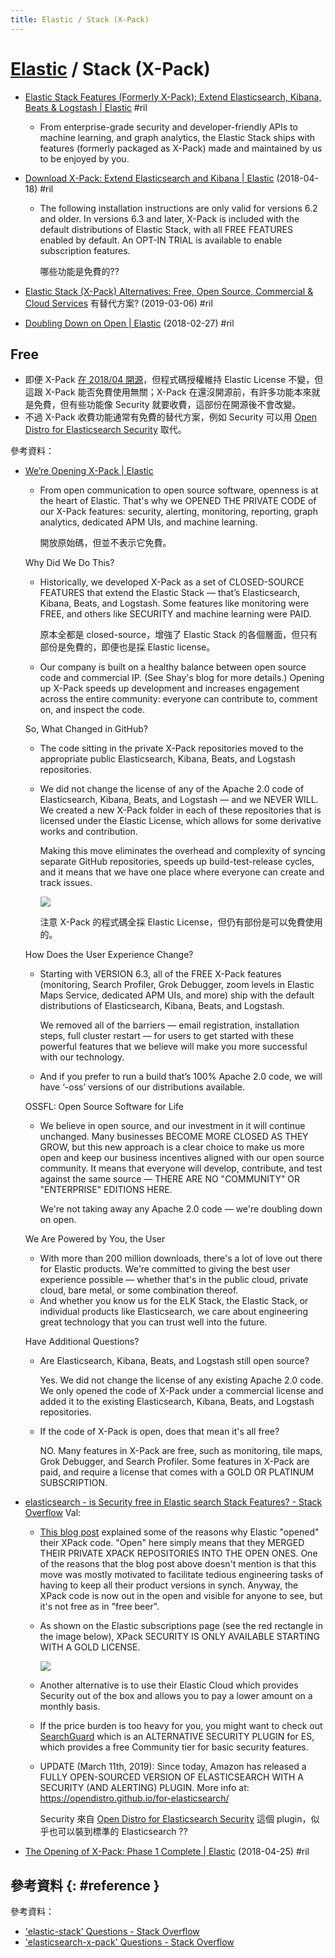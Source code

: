 ```yaml
---
title: Elastic / Stack (X-Pack)
---
```

# [Elastic](elastic.md) / Stack (X-Pack)

  - [Elastic Stack Features \(Formerly X\-Pack\): Extend Elasticsearch, Kibana, Beats & Logstash \| Elastic](https://www.elastic.co/products/stack) #ril

      - From enterprise-grade security and developer-friendly APIs to machine learning, and graph analytics, the Elastic Stack ships with features (formerly packaged as X-Pack) made and maintained by us to be enjoyed by you.

  - [Download X\-Pack: Extend Elasticsearch and Kibana \| Elastic](https://www.elastic.co/downloads/x-pack) (2018-04-18) #ril

      - The following installation instructions are only valid for versions 6.2 and older. In versions 6.3 and later, X-Pack is included with the default distributions of Elastic Stack, with all FREE FEATURES enabled by default. An OPT-IN TRIAL is available to enable subscription features.

        哪些功能是免費的??

  - [Elastic Stack \(X\-Pack\) Alternatives: Free, Open Source, Commercial & Cloud Services](https://sematext.com/blog/x-pack-alternatives/) 有替代方案? (2019-03-06) #ril

  - [Doubling Down on Open \| Elastic](https://www.elastic.co/blog/doubling-down-on-open) (2018-02-27) #ril

## Free

  - 即便 X-Pack [在 2018/04 開源](https://www.elastic.co/blog/opening-x-pack-phase-1-complete)，但程式碼授權維持 Elastic License 不變，但這跟 X-Pack 能否免費使用無關；X-Pack 在還沒開源前，有許多功能本來就是免費，但有些功能像 Security 就要收費，這部份在開源後不會改變。
  - 不過 X-Pack 收費功能通常有免費的替代方案，例如 Security 可以用 [Open Distro for Elasticsearch Security](https://github.com/opendistro-for-elasticsearch/security) 取代。

參考資料：

  - [We’re Opening X\-Pack \| Elastic](https://www.elastic.co/products/x-pack/open)

      - From open communication to open source software, openness is at the heart of Elastic. That's why we OPENED THE PRIVATE CODE of our X-Pack features: security, alerting, monitoring, reporting, graph analytics, dedicated APM UIs, and machine learning.

        開放原始碼，但並不表示它免費。

    Why Did We Do This?

      - Historically, we developed X-Pack as a set of CLOSED-SOURCE FEATURES that extend the Elastic Stack — that’s Elasticsearch, Kibana, Beats, and Logstash. Some features like monitoring were FREE, and others like SECURITY and machine learning were PAID.

        原本全都是 closed-source，增強了 Elastic Stack 的各個層面，但只有部份是免費的，即便也是採 Elastic license。

      - Our company is built on a healthy balance between open source code and commercial IP. (See Shay's blog for more details.) Opening up X-Pack speeds up development and increases engagement across the entire community: everyone can contribute to, comment on, and inspect the code.

    So, What Changed in GitHub?

      - The code sitting in the private X-Pack repositories moved to the appropriate public Elasticsearch, Kibana, Beats, and Logstash repositories.

      - We did not change the license of any of the Apache 2.0 code of Elasticsearch, Kibana, Beats, and Logstash — and we NEVER WILL. We created a new X-Pack folder in each of these repositories that is licensed under the Elastic License, which allows for some derivative works and contribution.

        Making this move eliminates the overhead and complexity of syncing separate GitHub repositories, speeds up build-test-release cycles, and it means that we have one place where everyone can create and track issues.

        ![](https://images.contentstack.io/v3/assets/bltefdd0b53724fa2ce/bltff838cc225c89712/5c2001644cca137b3874352e/diagram-open-xpack-v2.svg)

        注意 X-Pack 的程式碼全採 Elastic License，但仍有部份是可以免費使用的。

    How Does the User Experience Change?

      - Starting with VERSION 6.3, all of the FREE X-Pack features (monitoring, Search Profiler, Grok Debugger, zoom levels in Elastic Maps Service, dedicated APM UIs, and more) ship with the default distributions of Elasticsearch, Kibana, Beats, and Logstash.

        We removed all of the barriers — email registration, installation steps, full cluster restart — for users to get started with these powerful features that we believe will make you more successful with our technology.

      - And if you prefer to run a build that’s 100% Apache 2.0 code, we will have ‘-oss’ versions of our distributions available.

    OSSFL: Open Source Software for Life

      - We believe in open source, and our investment in it will continue unchanged. Many businesses BECOME MORE CLOSED AS THEY GROW, but this new approach is a clear choice to make us more open and keep our business incentives aligned with our open source community. It means that everyone will develop, contribute, and test against the same source — THERE ARE NO "COMMUNITY" OR "ENTERPRISE" EDITIONS HERE.

        We're not taking away any Apache 2.0 code — we're doubling down on open.

    We Are Powered by You, the User

      - With more than 200 million downloads, there's a lot of love out there for Elastic products. We're committed to giving the best user experience possible — whether that's in the public cloud, private cloud, bare metal, or some combination thereof.
      - And whether you know us for the ELK Stack, the Elastic Stack, or individual products like Elasticsearch, we care about engineering great technology that you can trust well into the future.

    Have Additional Questions?

      - Are Elasticsearch, Kibana, Beats, and Logstash still open source?

        Yes. We did not change the license of any existing Apache 2.0 code. We only opened the code of X-Pack under a commercial license and added it to the existing Elasticsearch, Kibana, Beats, and Logstash repositories.

      - If the code of X-Pack is open, does that mean it's all free?

        NO. Many features in X-Pack are free, such as monitoring, tile maps, Grok Debugger, and Search Profiler. Some features in X-Pack are paid, and require a license that comes with a GOLD OR PLATINUM SUBSCRIPTION.

  - [elasticsearch \- is Security free in Elastic search Stack Features? \- Stack Overflow](https://stackoverflow.com/questions/53201190/) Val:

      - [This blog post](https://www.elastic.co/blog/doubling-down-on-open) explained some of the reasons why Elastic "opened" their XPack code. "Open" here simply means that they MERGED THEIR PRIVATE XPACK REPOSITORIES INTO THE OPEN ONES. One of the reasons that the blog post above doesn't mention is that this move was mostly motivated to facilitate tedious engineering tasks of having to keep all their product versions in synch. Anyway, the XPack code is now out in the open and visible for anyone to see, but it's not free as in "free beer".

      - As shown on the Elastic subscriptions page (see the red rectangle in the image below), XPack SECURITY IS ONLY AVAILABLE STARTING WITH A GOLD LICENSE.

        ![](https://i.stack.imgur.com/grozn.png)

      - Another alternative is to use their Elastic Cloud which provides Security out of the box and allows you to pay a lower amount on a monthly basis.
      - If the price burden is too heavy for you, you might want to check out [SearchGuard](https://search-guard.com/) which is an ALTERNATIVE SECURITY PLUGIN for ES, which provides a free Community tier for basic security features.

      - UPDATE (March 11th, 2019): Since today, Amazon has released a FULLY OPEN-SOURCED VERSION OF ELASTICSEARCH WITH A SECURITY (AND ALERTING) PLUGIN. More info at: https://opendistro.github.io/for-elasticsearch/

        Security 來自 [Open Distro for Elasticsearch Security](https://github.com/opendistro-for-elasticsearch/security) 這個 plugin，似乎也可以裝到標準的 Elasticsearch ??

  - [The Opening of X\-Pack: Phase 1 Complete \| Elastic](https://www.elastic.co/blog/opening-x-pack-phase-1-complete) (2018-04-25) #ril

## 參考資料 {: #reference }

參考資料：

  - ['elastic-stack' Questions - Stack Overflow](https://stackoverflow.com/questions/tagged/elastic-stack)
  - ['elasticsearch-x-pack' Questions - Stack Overflow](https://stackoverflow.com/questions/tagged/elasticsearch-x-pack)

